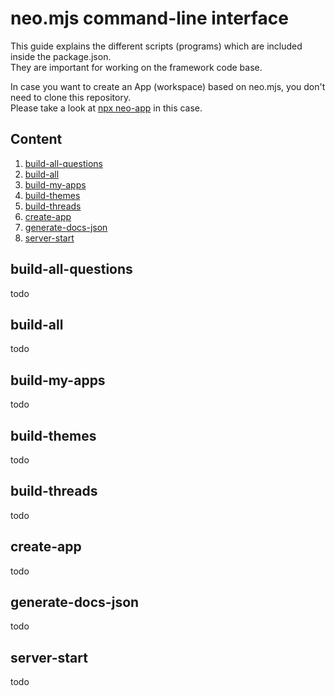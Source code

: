 # neo.mjs command-line interface
This guide explains the different scripts (programs) which are included inside the package.json.</br>
They are important for working on the framework code base.

In case you want to create an App (workspace) based on neo.mjs, you don't need to clone this repository.</br>
Please take a look at <a href="https://github.com/neomjs/create-app">npx neo-app</a> in this case.

## Content
1. <a href="#build-all-questions">build-all-questions</a>
2. <a href="#build-all">build-all</a>
3. <a href="#build-my-apps">build-my-apps</a>
4. <a href="#build-themes">build-themes</a>
5. <a href="#build-threads">build-threads</a>
6. <a href="#create-app">create-app</a>
7. <a href="#generate-docs-json">generate-docs-json</a>
8. <a href="#server-start">server-start</a>

<h2 id="build-all-questions">build-all-questions</h2>
todo

<h2 id="build-all">build-all</h2>
todo

<h2 id="build-my-apps">build-my-apps</h2>
todo

<h2 id="build-themes">build-themes</h2>
todo

<h2 id="build-threads">build-threads</h2>
todo

<h2 id="create-app">create-app</h2>
todo

<h2 id="generate-docs-json">generate-docs-json</h2>
todo

<h2 id="server-start">server-start</h2>
todo